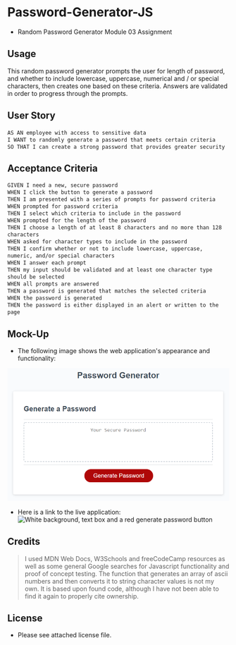 # Password-Generator-JS
* Random Password Generator Module 03 Assignment

## Usage

This random password generator prompts the user for length of password, and whether to include lowercase, uppercase, numerical and / or special characters, then creates one based on these criteria. Answers are validated in order to progress through the prompts.

## User Story

```
AS AN employee with access to sensitive data
I WANT to randomly generate a password that meets certain criteria
SO THAT I can create a strong password that provides greater security
```

## Acceptance Criteria

```
GIVEN I need a new, secure password
WHEN I click the button to generate a password
THEN I am presented with a series of prompts for password criteria
WHEN prompted for password criteria
THEN I select which criteria to include in the password
WHEN prompted for the length of the password
THEN I choose a length of at least 8 characters and no more than 128 characters
WHEN asked for character types to include in the password
THEN I confirm whether or not to include lowercase, uppercase, numeric, and/or special characters
WHEN I answer each prompt
THEN my input should be validated and at least one character type should be selected
WHEN all prompts are answered
THEN a password is generated that matches the selected criteria
WHEN the password is generated
THEN the password is either displayed in an alert or written to the page
```

## Mock-Up

* The following image shows the web application's appearance and functionality:

![The Password Generator application displays a red button to "Generate Password".](./assets/img/03-javascript-homework-demo.png)

* Here is a link to the live application: ![White background, text box and a red generate password button](...)

## Credits

>I used MDN Web Docs, W3Schools and freeCodeCamp resources as well as some general Google searches for Javascript functionality and proof of concept testing. The function that generates an array of ascii numbers and then converts it to string character values is not my own. It is based upon found code, although I have not been able to find it again to properly cite ownership.

## License

* Please see attached license file.
